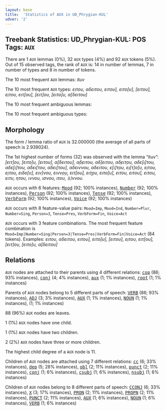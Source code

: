 ```yaml
---
layout: base
title:  'Statistics of AUX in UD_Phrygian-KUL'
udver: '2'
---
```


## Treebank Statistics: UD_Phrygian-KUL: POS Tags: `AUX`

There are 1 `AUX` lemmas (0%), 32 `AUX` types (4%) and 92 `AUX` tokens (5%).
Out of 15 observed tags, the rank of `AUX` is: 14 in number of lemmas, 7 in number of types and 8 in number of tokens.

The 10 most frequent `AUX` lemmas: <em>ituv</em>

The 10 most frequent `AUX` types:  <em>ειτου, αδειτου, ειτου], ειτο[υ], [ειτου], ε̣ιτου, ειτ[ου], [ειτ]ου, [ειτο]υ, α[δειτου]</em>

The 10 most frequent ambiguous lemmas: 

The 10 most frequent ambiguous types:  



## Morphology

The form / lemma ratio of `AUX` is 32.000000 (the average of all parts of speech is 2.939024).

The 1st highest number of forms (32) was observed with the lemma “ituv”: <em>[ειτ]ου, [ειτο]υ, [ειτου], α[δειτου], α̣δ̣ειτου, αδ]ειτου, αδ̣ειτ̣ου, αδε[ι]του, αδε̣[ι]του, αδει[του, αδει[του], αδειννου, αδειτου, ε[ι]τ̣ου, ε̣ι[τ]ο[υ, ε̣ιτου, ε̣ιτου̣, ειδο[υ], ειν]νου, εινν̣ο̣υ̣, ειτ[ου], ειτ͜ου, ειτο[υ], ειτου, ειτου], ειτου̣, ειτυ, ητου, ιννου, ισνου, ιτου, ⟨ι⟩ννου</em>.

`AUX` occurs with 6 features: <tt><a href="xpg_kul-feat-Mood.html">Mood</a></tt> (92; 100% instances), <tt><a href="xpg_kul-feat-Number.html">Number</a></tt> (92; 100% instances), <tt><a href="xpg_kul-feat-Person.html">Person</a></tt> (92; 100% instances), <tt><a href="xpg_kul-feat-Tense.html">Tense</a></tt> (92; 100% instances), <tt><a href="xpg_kul-feat-VerbForm.html">VerbForm</a></tt> (92; 100% instances), <tt><a href="xpg_kul-feat-Voice.html">Voice</a></tt> (92; 100% instances)

`AUX` occurs with 8 feature-value pairs: `Mood=Imp`, `Mood=Ind`, `Number=Plur`, `Number=Sing`, `Person=3`, `Tense=Pres`, `VerbForm=Fin`, `Voice=Act`

`AUX` occurs with 3 feature combinations.
The most frequent feature combination is `Mood=Imp|Number=Sing|Person=3|Tense=Pres|VerbForm=Fin|Voice=Act` (84 tokens).
Examples: <em>ειτου, αδειτου, ειτου], ειτο[υ], [ειτου], ε̣ιτου, ειτ[ου], [ειτ]ου, [ειτο]υ, α[δειτου]</em>


## Relations

`AUX` nodes are attached to their parents using 4 different relations: <tt><a href="xpg_kul-dep-cop.html">cop</a></tt> (86; 93% instances), <tt><a href="xpg_kul-dep-conj.html">conj</a></tt> (4; 4% instances), <tt><a href="xpg_kul-dep-aux.html">aux</a></tt> (1; 1% instances), <tt><a href="xpg_kul-dep-root.html">root</a></tt> (1; 1% instances)

Parents of `AUX` nodes belong to 5 different parts of speech: <tt><a href="xpg_kul-pos-VERB.html">VERB</a></tt> (86; 93% instances), <tt><a href="xpg_kul-pos-ADJ.html">ADJ</a></tt> (3; 3% instances), <tt><a href="xpg_kul-pos-AUX.html">AUX</a></tt> (1; 1% instances), <tt><a href="xpg_kul-pos-NOUN.html">NOUN</a></tt> (1; 1% instances),  (1; 1% instances)

88 (96%) `AUX` nodes are leaves.

1 (1%) `AUX` nodes have one child.

1 (1%) `AUX` nodes have two children.

2 (2%) `AUX` nodes have three or more children.

The highest child degree of a `AUX` node is 11.

Children of `AUX` nodes are attached using 7 different relations: <tt><a href="xpg_kul-dep-cc.html">cc</a></tt> (6; 33% instances), <tt><a href="xpg_kul-dep-dep.html">dep</a></tt> (5; 28% instances), <tt><a href="xpg_kul-dep-obl.html">obl</a></tt> (2; 11% instances), <tt><a href="xpg_kul-dep-punct.html">punct</a></tt> (2; 11% instances), <tt><a href="xpg_kul-dep-conj.html">conj</a></tt> (1; 6% instances), <tt><a href="xpg_kul-dep-csubj.html">csubj</a></tt> (1; 6% instances), <tt><a href="xpg_kul-dep-nsubj.html">nsubj</a></tt> (1; 6% instances)

Children of `AUX` nodes belong to 8 different parts of speech: <tt><a href="xpg_kul-pos-CCONJ.html">CCONJ</a></tt> (6; 33% instances), <tt><a href="xpg_kul-pos-X.html">X</a></tt> (3; 17% instances), <tt><a href="xpg_kul-pos-PRON.html">PRON</a></tt> (2; 11% instances), <tt><a href="xpg_kul-pos-PROPN.html">PROPN</a></tt> (2; 11% instances), <tt><a href="xpg_kul-pos-PUNCT.html">PUNCT</a></tt> (2; 11% instances), <tt><a href="xpg_kul-pos-AUX.html">AUX</a></tt> (1; 6% instances), <tt><a href="xpg_kul-pos-NOUN.html">NOUN</a></tt> (1; 6% instances), <tt><a href="xpg_kul-pos-VERB.html">VERB</a></tt> (1; 6% instances)

